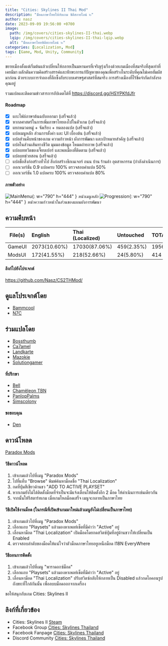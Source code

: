 ```yaml
---
title: "Cities: Skylines II Thai Mod"
description: "ม็อดภาษาไทยให้กับเกม ซิตีสกายไลน์ ๒"
author: nasz
date: 2023-09-09 19:56:00 +0700
image:
  path: /img/covers/cities-skylines-II-thai.webp
  lqip: /img/covers/cities-skylines-II-thai-lqip.webp
  alt: "ม็อดภาษาไทยซิตีสกายไลน์ ๒"
categories: [Localization, Mod]
tags: [Game, Mod, Unity, Community]
---
```


ขยายเมืองตั้งแต่เริ่มต้นแล้วเปลี่ยนให้กลายเป็นมหานครที่เจริญรุ่งเรืองด้วยเกมเมืองที่สมจริงที่สุดเท่าที่เคยมีมา ผลักดันความคิดสร้างสรรค์และทักษะการแก้ปัญหาของคุณเพื่อสร้างในระดับที่คุณไม่เคยสัมผัสมาก่อน ด้วยระบบการจําลองที่ลึกซึ้งกับระบบเศรษฐศาสตร์ที่สมจริง การสร้างเมืองที่ไร้ขีดจํากัดกำลังรอคุณอยู่

รวมแปลและติดตามข่าวสารการอัปเดตได้ที่ <https://discord.gg/HSYPKfdJfr>

#### Roadmap

- [x] แกะไฟล์ภาษาต้นฉบับออกมา (เสร็จแล้ว)
- [x] หากลศาสตร์ในการเพิ่มภาษาไทยลงไปในตัวเกม (เสร็จแล้ว)
- [x] แยกหมวดหมู่ + จัดเรียง + ทดลองแปล (เสร็จแล้ว)
- [x] แปลเมนูหลัก ส่วนการตั้งค่า และ UI เบื้องต้น (เสร็จแล้ว)
- [x] แปลส่วนคืบหน้าของเกม ความก้าวหน้า ผังการพัฒนา และเป้าหมายสำคัญ (เสร็จแล้ว)
- [x] แปลในส่วนเส้นทางชีวิต มุมมองข้อมูล โหมดถ่ายภาพ (เสร็จแล้ว)
- [x] แปลบททวิตของเจี๊ยบเปอร์ และพลเมืองที่ติดตาม (เสร็จแล้ว)
- [x] แปลบทช่วยสอน (เสร็จแล้ว)
- [ ] แปลชื่อสิ่งก่อสร้างทั่วไป สิ่งก่อสร้างซิกเนเจอร์ ถนน บ้าน ร้านค้า อุตสาหกรรม (กำลังดำเนินการ)
- [ ] ออกเวอร์ชัน 0.9 แปลครบ 100% ตรวจสอบคำแปล 50%
- [ ] ออกเวอร์ชัน 1.0 แปลครบ 100% ตรวจสอบคำแปล 80%

#### ภาพตัวอย่าง

![MainMenu](/img/contents/cities-skylines-II-thai/mainmenu.webp){: w="790" h="444" }
_หน้าเมนูหลัก_
![Progression](/img/contents/cities-skylines-II-thai/progression.webp){: w="790" h="444" }
_หน้าความก้าวหน้าในส่วนของแผนผังการพัฒนา_

## ความคืบหน้า

| File(s) | English      | Thai (Localized) | Untouched  | TOTAL |
| ------- | :----------- | :--------------- | :--------- | :---- |
| GameUI  | 2073(10.60%) | 17030(87.06%)    | 459(2.35%) | 19562 |
| ModsUI  | 172(41.55%)  | 218(52.66%)      | 24(5.80%)  | 414   |

#### ลิงก์ไปยังโปรเจกต์

<https://github.com/Nasz/CS2THMod/>

## ดูแลโปรเจกต์โดย

- [Bammcool](https://steamcommunity.com/id/bammcool2546)
- [N7C](https://steamcommunity.com/id/n7c_th)

## ร่วมแปลโดย

- [Bossthumb](#)
- [Ca7amel](https://www.facebook.com/SugusPR/)
- [Landkarte](#)
- [Mazokie](https://steamcommunity.com/id/Mazokie/)
- [Solutiongamer](https://www.facebook.com/Solutiongamer)

#### ที่ปรึกษา

- [Bell](https://steamcommunity.com/id/bellraksit/)
- [Chamëleon TBN](https://steamcommunity.com/id/chameleon_tbn/)
- [PanlopPalms](https://steamcommunity.com/id/armsplams)
- [Simscolony](https://steamcommunity.com/id/animenagi)

#### ขอขอบคุณ

- [Den](https://github.com/minenkoden)

## ดาวน์โหลด

[Paradox Mods](https://mods.paradoxplaza.com/mods/79578/Windows)

#### วิธีดาวน์โหลด

1. เข้าเกมแล้วไปที่เมนู "Paradox Mods"
2. ไปที่แท็บ "Browse" พิมพ์ค้นหาม็อดชื่อ "Thai Localization"
3. กดที่ปุ่มสีเขียวด้านขว "ADD TO ACTIVE PLAYSET"
4. หากเกมยังไม่ได้ติดตั้งม็อดที่จำเป็นจะมีแจ้งเตื่อนให้ติดตั้งอีก 2 ม็อด ให้ดำเนินการเช่นเดียวกัน
5. จากนั้นให้รีสตาร์ทเกม เมื่อเกมโหลม็อดเสร็จ เมนูจะกลายเป็นภาษาไทย

#### วิธีเปิดใช้งานม็อด (ในกรณีที่เปิดเข้าเกมมาใหม่แล้วเมนูยังไม่เปลี่ยนเป็นภาษาไทย)

1. เข้าเกมแล้วไปที่เมนู "Paradox Mods"
2. เลือกแถบ "Playsets" แล้วมองหาเพลย์เช็ตที่มีคำว่า "Active" อยู่
3. เลื่อนหาม็อด "Thai Localization" เปิดม็อดโดยกดสวิตซ์ปุ่มที่อยู่ด้านขวาให้เปลี่ยนเป็น Enabled
4. ตรวจสอบลำดับของม็อดให้แน่ใจว่าตัวม็อดภาษาไทยอยูเหนือม็อด I18N EveryWhere

#### วิธีถอนการติดตั้ง

1. เข้าเกมแล้วไปที่เมนู "พาราดอกซ์ม็อด"
2. เลือกแถบ "Playsets" แล้วมองหาเพลย์เช็ตที่มีคำว่า "Active" อยู่
3. เลื่อนหาม็อด "Thai Localization" ปรับสวิตซ์กลับให้กลายเป็น Disabled แล้วกดไอคอนรูปถังขยะที่ใกล้กันนั้น เพื่อลบบม็อดออกจากเครื่อง

ขอให้สนุกกับเกม Cities: Skylines II

## ลิงก์ที่เกี่ยวข้อง

- Cities: Skylines II [Steam](https://store.steampowered.com/app/949230/Cities_Skylines_II/)
- Facebook Group [Cities: Skylines Thailand](https://www.facebook.com/groups/CitiesSkylinesThailand)
- Facebook Fanpage [Cities: Skylines Thailand](https://www.facebook.com/CSGameTH)
- Discord Community [Cities: Skylines Thailand](https://discord.gg/Cjg95ABZ8m)
